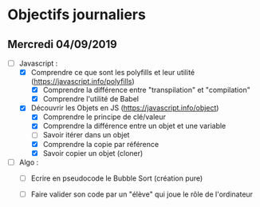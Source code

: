 # Objectifs journaliers

## Mercredi 04/09/2019


* [ ] Javascript :
  * [X] Comprendre ce que sont les polyfills et leur utilité (https://javascript.info/polyfills)
    * [X] Comprendre la différence entre "transpilation" et "compilation"
    * [X] Comprendre l'utilité de Babel
  * [X] Découvrir les Objets en JS (https://javascript.info/object)
    * [X] Comprendre le principe de clé/valeur
    * [X] Comprendre la différence entre un objet et une variable
    * [ ] Savoir itérer dans un objet
    * [X] Comprendre la copie par référence
    * [X] Savoir copier un objet (cloner)

* [ ] Algo : 
  * [ ] Ecrire en pseudocode le Bubble Sort (création pure)
  * [ ] Faire valider son code par un "élève" qui joue le rôle de l'ordinateur


